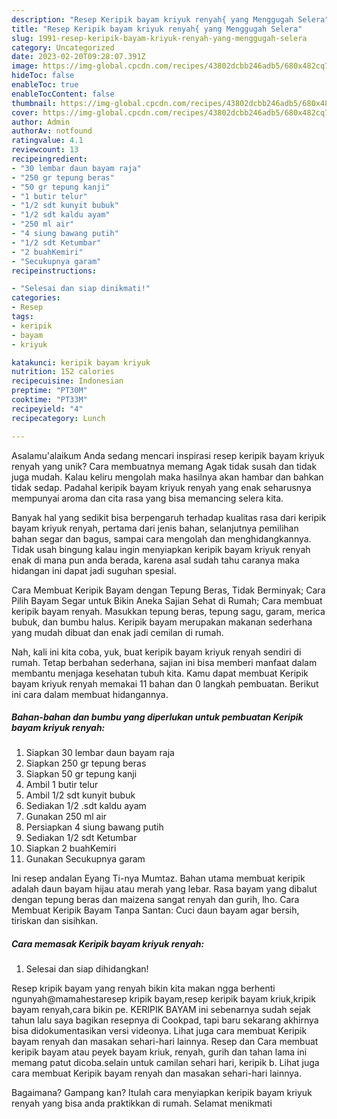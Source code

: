 ```yaml
---
description: "Resep Keripik bayam kriyuk renyah{ yang Menggugah Selera"
title: "Resep Keripik bayam kriyuk renyah{ yang Menggugah Selera"
slug: 1991-resep-keripik-bayam-kriyuk-renyah-yang-menggugah-selera
category: Uncategorized
date: 2023-02-20T09:28:07.391Z
image: https://img-global.cpcdn.com/recipes/43802dcbb246adb5/680x482cq70/keripik-bayam-kriyuk-renyah-foto-resep-utama.jpg
hideToc: false
enableToc: true
enableTocContent: false
thumbnail: https://img-global.cpcdn.com/recipes/43802dcbb246adb5/680x482cq70/keripik-bayam-kriyuk-renyah-foto-resep-utama.jpg
cover: https://img-global.cpcdn.com/recipes/43802dcbb246adb5/680x482cq70/keripik-bayam-kriyuk-renyah-foto-resep-utama.jpg
author: Admin
authorAv: notfound
ratingvalue: 4.1
reviewcount: 13
recipeingredient:
- "30 lembar daun bayam raja"
- "250 gr tepung beras"
- "50 gr tepung kanji"
- "1 butir telur"
- "1/2 sdt kunyit bubuk"
- "1/2 sdt kaldu ayam"
- "250 ml air"
- "4 siung bawang putih"
- "1/2 sdt Ketumbar"
- "2 buahKemiri"
- "Secukupnya garam"
recipeinstructions:

- "Selesai dan siap dinikmati!"
categories:
- Resep
tags:
- keripik
- bayam
- kriyuk

katakunci: keripik bayam kriyuk 
nutrition: 152 calories
recipecuisine: Indonesian
preptime: "PT30M"
cooktime: "PT33M"
recipeyield: "4"
recipecategory: Lunch

---
```



Asalamu'alaikum Anda sedang mencari inspirasi resep keripik bayam kriyuk renyah yang unik? Cara membuatnya memang Agak tidak susah dan tidak juga mudah. Kalau keliru mengolah maka hasilnya akan hambar dan bahkan tidak sedap. Padahal keripik bayam kriyuk renyah yang enak seharusnya mempunyai aroma dan cita rasa yang bisa memancing selera kita.


Banyak hal yang sedikit bisa berpengaruh terhadap kualitas rasa dari keripik bayam kriyuk renyah, pertama dari jenis bahan, selanjutnya pemilihan bahan segar dan bagus, sampai cara mengolah dan menghidangkannya. Tidak usah bingung kalau ingin menyiapkan keripik bayam kriyuk renyah enak di mana pun anda berada, karena asal sudah tahu caranya maka hidangan ini dapat jadi suguhan spesial.

Cara Membuat Keripik Bayam dengan Tepung Beras, Tidak Berminyak; Cara Pilih Bayam Segar untuk Bikin Aneka Sajian Sehat di Rumah; Cara membuat keripik bayam renyah. Masukkan tepung beras, tepung sagu, garam, merica bubuk, dan bumbu halus. Keripik bayam merupakan makanan sederhana yang mudah dibuat dan enak jadi cemilan di rumah.


Nah, kali ini kita coba, yuk, buat keripik bayam kriyuk renyah sendiri di rumah. Tetap berbahan sederhana, sajian ini bisa memberi manfaat dalam membantu menjaga kesehatan tubuh kita. Kamu dapat membuat Keripik bayam kriyuk renyah memakai 11 bahan dan 0 langkah pembuatan. Berikut ini cara dalam membuat hidangannya.

<!--inarticleads1-->

##### Bahan-bahan dan bumbu yang diperlukan untuk pembuatan Keripik bayam kriyuk renyah:

1. Siapkan 30 lembar daun bayam raja
1. Siapkan 250 gr tepung beras
1. Siapkan 50 gr tepung kanji
1. Ambil 1 butir telur
1. Ambil 1/2 sdt kunyit bubuk
1. Sediakan 1/2 .sdt kaldu ayam
1. Gunakan 250 ml air
1. Persiapkan 4 siung bawang putih
1. Sediakan 1/2 sdt Ketumbar
1. Siapkan 2 buahKemiri
1. Gunakan Secukupnya garam


Ini resep andalan Eyang Ti-nya Mumtaz. Bahan utama membuat keripik adalah daun bayam hijau atau merah yang lebar. Rasa bayam yang dibalut dengan tepung beras dan maizena sangat renyah dan gurih, lho. Cara Membuat Keripik Bayam Tanpa Santan: Cuci daun bayam agar bersih, tiriskan dan sisihkan. 

<!--inarticleads2-->

##### Cara memasak Keripik bayam kriyuk renyah:


1. Selesai dan siap dihidangkan!

Resep kripik bayam yang renyah bikin kita makan ngga berhenti ngunyah@mamahestaresep kripik bayam,resep keripik bayam kriuk,kripik bayam renyah,cara bikin pe. KERIPIK BAYAM ini sebenarnya sudah sejak tahun lalu saya bagikan resepnya di Cookpad, tapi baru sekarang akhirnya bisa didokumentasikan versi videonya. Lihat juga cara membuat Keripik bayam renyah dan masakan sehari-hari lainnya. Resep dan Cara membuat keripik bayam atau peyek bayam kriuk, renyah, gurih dan tahan lama ini memang patut dicoba.selain untuk camilan sehari hari, keripik b. Lihat juga cara membuat Keripik bayam renyah dan masakan sehari-hari lainnya. 

Bagaimana? Gampang kan? Itulah cara menyiapkan keripik bayam kriyuk renyah yang bisa anda praktikkan di rumah. Selamat menikmati
